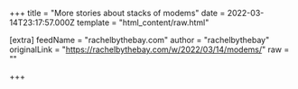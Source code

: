 
+++
title = "More stories about stacks of modems"
date = 2022-03-14T23:17:57.000Z
template = "html_content/raw.html"

[extra]
feedName = "rachelbythebay.com"
author = "rachelbythebay"
originalLink = "https://rachelbythebay.com/w/2022/03/14/modems/"
raw = ""

+++

